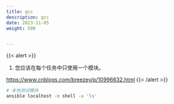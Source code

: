 ```yaml
---
title: gcc
description: gcc
date: 2023-11-05
weight: 500


---
```


{{< alert >}}

1. 您应该在每个任务中只使用一个模块。

https://www.cnblogs.com/breezey/p/10996632.html
{{< /alert >}}

```bash
# 本地测试模块
ansible localhost -m shell -a 'ls'


```
